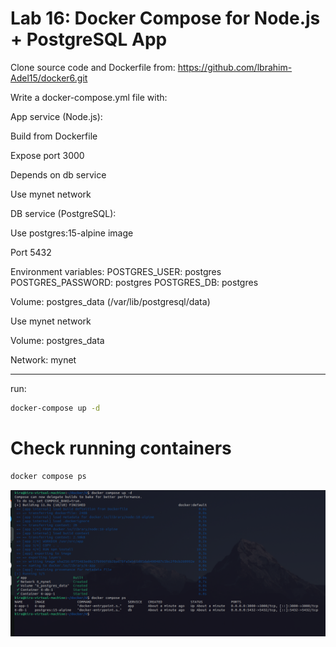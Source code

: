 # Lab 16: Docker Compose for Node.js + PostgreSQL App

Clone source code and Dockerfile from:
https://github.com/lbrahim-Adel15/docker6.git

Write a docker-compose.yml file with:

App service (Node.js):

Build from Dockerfile

Expose port 3000

Depends on db service

Use mynet network

DB service (PostgreSQL):

Use postgres:15-alpine image

Port 5432

Environment variables:
POSTGRES_USER: postgres
POSTGRES_PASSWORD: postgres
POSTGRES_DB: postgres

Volume: postgres_data (/var/lib/postgresql/data)

Use mynet network

Volume: postgres_data

Network: mynet

---

run:

```bash
docker-compose up -d
```
# Check running containers
```bash
docker compose ps
```
![compose](../images/16.png)